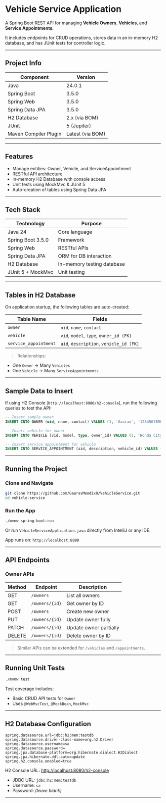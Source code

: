 #  Vehicle Service Application

A Spring Boot REST API for managing **Vehicle Owners**, **Vehicles**, and **Service Appointments**.

It includes endpoints for CRUD operations, stores data in an in-memory H2 database, and has JUnit tests for controller logic.

---

##  Project Info

| Component            | Version       |
|----------------------|---------------|
| Java                 | 24.0.1        |
| Spring Boot          | 3.5.0         |
| Spring Web           | 3.5.0         |
| Spring Data JPA      | 3.5.0         |
| H2 Database          | 2.x (via BOM) |
| JUnit                | 5 (Jupiter)   |
| Maven Compiler Plugin| Latest (via BOM) |

---

##  Features

- Manage entities: Owner, Vehicle, and ServiceAppointment
- RESTful API architecture
- In-memory H2 Database with console access
- Unit tests using MockMvc & JUnit 5
- Auto-creation of tables using Spring Data JPA

---

##  Tech Stack

| Technology         | Purpose                      |
|--------------------|-------------------------------|
| Java 24            | Core language                |
| Spring Boot 3.5.0  | Framework                    |
| Spring Web         | RESTful APIs                 |
| Spring Data JPA    | ORM for DB interaction       |
| H2 Database        | In-memory testing database   |
| JUnit 5 + MockMvc  | Unit testing                 |

---

##  Tables in H2 Database

On application startup, the following tables are auto-created:

| Table Name             | Fields                                     |
|------------------------|--------------------------------------------|
| `owner`                | `oid`, `name`, `contact`                   |
| `vehicle`              | `vid`, `model`, `type`, `owner_id (FK)`    |
| `service_appointment`  | `aid`, `description`, `vehicle_id (FK)`    |

>  Relationships:
- One `Owner` → Many `Vehicles`
- One `Vehicle` → Many `ServiceAppointments`

---

##  Sample Data to Insert

If using H2 Console (`http://localhost:8080/h2-console`), run the following queries to test the API:

```sql
-- Insert sample owner
INSERT INTO OWNER (oid, name, contact) VALUES (1, 'Gaurav', '1234567890');

-- Insert vehicle for owner
INSERT INTO VEHICLE (vid, model, type, owner_id) VALUES (1, 'Honda City', 'Sedan', 1);

-- Insert service appointment for vehicle
INSERT INTO SERVICE_APPOINTMENT (aid, description, vehicle_id) VALUES (1, 'Oil change', 1);
```

---

##  Running the Project

### Clone and Navigate

```bash
git clone https://github.com/GauravMendix0/VehicleService.git
cd vehicle-service
```

###  Run the App

```bash
./mvnw spring-boot:run
```

Or run `VehicleServiceApplication.java` directly from IntelliJ or any IDE.

App runs on: `http://localhost:8080`

---

##  API Endpoints

###  Owner APIs

| Method | Endpoint       | Description            |
|--------|----------------|------------------------|
| GET    | `/owners`      | List all owners        |
| GET    | `/owners/{id}` | Get owner by ID        |
| POST   | `/owners`      | Create new owner       |
| PUT    | `/owners/{id}` | Update owner fully     |
| PATCH  | `/owners/{id}` | Update owner partially |
| DELETE | `/owners/{id}` | Delete owner by ID     |

>  Similar APIs can be extended for `/vehicles` and `/appointments`.

---

##  Running Unit Tests

```bash
./mvnw test
```

Test coverage includes:

- Basic CRUD API tests for `Owner`
- Uses `@WebMvcTest`, `@MockBean`, `MockMvc`

---

##  H2 Database Configuration

```properties
spring.datasource.url=jdbc:h2:mem:testdb
spring.datasource.driver-class-name=org.h2.Driver
spring.datasource.username=sa
spring.datasource.password=
spring.jpa.database-platform=org.hibernate.dialect.H2Dialect
spring.jpa.hibernate.ddl-auto=update
spring.h2.console.enabled=true
```

 H2 Console URL: [http://localhost:8080/h2-console](http://localhost:8080/h2-console)
- JDBC URL: `jdbc:h2:mem:testdb`
- Username: `sa`
- Password: *(leave blank)*

---
